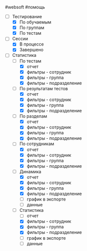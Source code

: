 #websoft #помощь 

- [ ] Тестирование
	- [x] По обучаемым
	- [x] По группам
	- [x] По тестам
- [ ] Сессии
	- [x] В процессе
	- [x] Завершено
- [ ] Статистика
	- [ ] По тестам
		- [x] отчет
		- [x] фильтры - сотрудник
		- [x] фильтры - группа
		- [x] фильтры - подразделение
	- [ ] По результатам тестов
		- [x] отчет
		- [x] фильтры - сотрудник
		- [x] фильтры - группа
		- [x] фильтры - подразделение
	- [ ] По разделам
		- [x] отчет
		- [x] фильтры - сотрудник
		- [x] фильтры - группа
		- [x] фильтры - подразделение
	- [ ] По сотрудникам
		- [x] отчет
		- [x] фильтры - сотрудник
		- [x] фильтры - группа
		- [x] фильтры - подразделение
	- [ ] Динамика
		- [x] отчет
		- [x] фильтры - сотрудник
		- [x] фильтры - группа
		- [x] фильтры - подразделение
		- [ ] график в экспорте
		- [ ] данные
	- [ ] Статистика
		- [ ] отчет
		- [x] фильтры - сотрудник
		- [x] фильтры - группа
		- [x] фильтры - подразделение
		- [ ] график в экспорте
		- [ ] данные